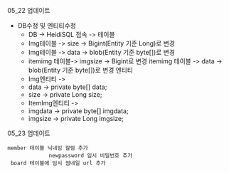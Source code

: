 05_22 업데이트

- DB수정 및 엔티티수정
	 - DB -> HeidiSQL 접속 -> 테이블
	 - Img테이블 -> size -> Bigint(Entity 기준 Long)로 변경
	 - Img테이블 -> data -> blob(Entity 기준 byte[])로 변경
	 - itemimg 테이블-> imgsize -> Bigint로 변경
	  itemimg 테이블 -> data -> blob(Entity 기준 byte[])로 변경
	엔티티 
	- Img엔티티 ->
	- data -> private byte[] data; 
	- size -> private Long size;
	- ItemImg엔티티 ->
	- imgdata -> private byte[] imgdata;
	- imgsize -> private Long imgsize;

05_23 업데이트

	member 테이블 닉네임 칼럼 추가
				 newpassword 임시 비밀번호 추가
	 board 테이블에 임시 썸네일 url 추가
	 
	 